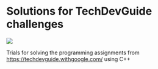 # Solutions for TechDevGuide challenges

[![](https://github.com/wghuber/techdevguidewithgoogle/workflows/CI/badge.svg)](https://github.com/wghuber/techdevguidewithgoogle/actions?query=workflow%3ACI)

Trials for solving the programming assignments from https://techdevguide.withgoogle.com/ using C++
